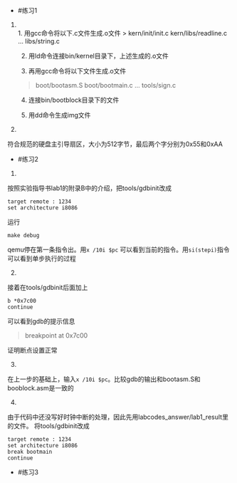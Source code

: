- #练习1

1. <br>
    1. 用gcc命令将以下.c文件生成.o文件
    > kern/init/init.c
    kern/libs/readline.c
    ...
    libs/string.c

    2. 用ld命令连接bin/kernel目录下，上述生成的.o文件

    3. 再用gcc命令将以下文件生成.o文件
    > boot/bootasm.S
    boot/bootmain.c
    ...
    tools/sign.c

    4. 连接bin/bootblock目录下的文件

    5. 用dd命令生成img文件

2.  <br>
符合规范的硬盘主引导扇区，大小为512字节，最后两个字分别为0x55和0xAA

- #练习2
  
1. <br>
 按照实验指导书lab1的附录B中的介绍，把tools/gdbinit改成  
 ```
 target remote : 1234
 set architecture i8086
 ```
 运行
 ```
 make debug
 ```
 qemu停在第一条指令出。用`x /10i $pc` 可以看到当前的指令。用`si(stepi)`指令可以看到单步执行的过程

2. <br>
 接着在tools/gdbinit后面加上
 ```
 b *0x7c00
 continue
 ```
 可以看到gdb的提示信息
 > breakpoint at 0x7c00  
 
 证明断点设置正常

3. <br>
 在上一步的基础上，输入`x /10i $pc`。比较gdb的输出和bootasm.S和booblock.asm是一致的

4. <br>
 由于代码中还没写好时钟中断的处理，因此先用labcodes_answer/lab1_result里的文件。
 将tools/gdbinit改成
 ```
 target remote : 1234
 set architecture i8086
 break bootmain
 continue
 ```

- #练习3
